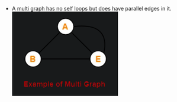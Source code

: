 - A multi graph has no self loops but does have parallel edges in it.
![](../Images/Pasted%20image%2020230514115421.png)
